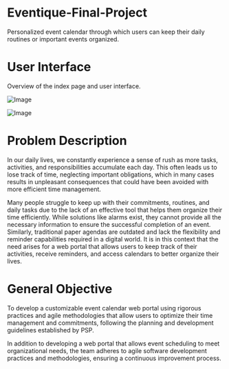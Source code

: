 # Eventique-Final-Project
Personalized event calendar through which users can keep their daily routines or important events organized.

# User Interface

Overview of the index page and user interface.

![Image](https://github.com/user-attachments/assets/d25a3dca-8abf-4808-9fc1-2ba80fac68c3)

![Image](https://github.com/user-attachments/assets/efdc5d05-820c-4946-ac83-fca405a48d36)

# Problem Description
In our daily lives, we constantly experience a sense of rush as more tasks, activities, and responsibilities accumulate each day. This often leads us to lose track of time, neglecting important obligations, which in many cases results in unpleasant consequences that could have been avoided with more efficient time management.

Many people struggle to keep up with their commitments, routines, and daily tasks due to the lack of an effective tool that helps them organize their time efficiently. While solutions like alarms exist, they cannot provide all the necessary information to ensure the successful completion of an event. Similarly, traditional paper agendas are outdated and lack the flexibility and reminder capabilities required in a digital world. It is in this context that the need arises for a web portal that allows users to keep track of their activities, receive reminders, and access calendars to better organize their lives.

# General Objective
To develop a customizable event calendar web portal using rigorous practices and agile methodologies that allow users to optimize their time management and commitments, following the planning and development guidelines established by PSP.

In addition to developing a web portal that allows event scheduling to meet organizational needs, the team adheres to agile software development practices and methodologies, ensuring a continuous improvement process.
